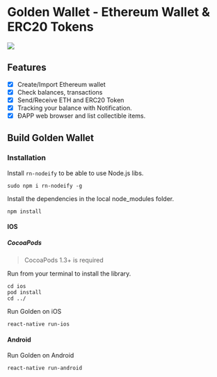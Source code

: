 # Golden Wallet - Ethereum Wallet & ERC20 Tokens
[<img src="https://raw.githubusercontent.com/goldennetwork/golden-wallet-react-native/master/screen-shots/Golden-Wallet.png">](https://itunes.apple.com/us/app/golden-best-wallet-ever/id1399824799)

## Features

- [x] Create/Import Ethereum wallet
- [x] Check balances, transactions
- [x] Send/Receive ETH and ERC20 Token
- [x] Tracking your balance with Notification.
- [x] ĐAPP web browser and list collectible items.

## Build Golden Wallet 
### Installation
Install `rn-nodeify` to be able to use Node.js libs.
	
	sudo npm i rn-nodeify -g

Install the dependencies in the local node_modules folder.

	npm install
#### IOS
##### CocoaPods
> CocoaPods 1.3+ is required

Run from your terminal to install the library.
	
	cd ios
	pod install
	cd ../
	
Run Golden on iOS
	
	react-native run-ios

#### Android
Run Golden on Android

	react-native run-android
